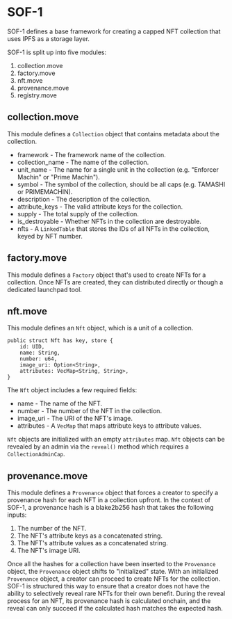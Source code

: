 # SOF-1

SOF-1 defines a base framework for creating a capped NFT collection that uses IPFS as a storage layer.

SOF-1 is split up into five modules:

1. collection.move
2. factory.move
3. nft.move
4. provenance.move
5. registry.move

## collection.move

This module defines a `Collection` object that contains metadata about the collection.

* framework - The framework name of the collection.
* collection_name - The name of the collection.
* unit_name - The name for a single unit in the collection (e.g. "Enforcer Machin" or "Prime Machin").
* symbol - The symbol of the collection, should be all caps (e.g. TAMASHI or PRIMEMACHIN).
* description - The description of the collection.
* attribute_keys - The valid attribute keys for the collection.
* supply - The total supply of the collection.
* is_destroyable - Whether NFTs in the collection are destroyable.
* nfts - A `LinkedTable` that stores the IDs of all NFTs in the collection, keyed by NFT number.

## factory.move

This module defines a `Factory` object that's used to create NFTs for a collection. Once NFTs are created, they can distributed directly or though a dedicated launchpad tool.

## nft.move

This module defines an `Nft` object, which is a unit of a collection.

```
public struct Nft has key, store {
    id: UID,
    name: String,
    number: u64,
    image_uri: Option<String>,
    attributes: VecMap<String, String>,
}
```

The `Nft` object includes a few required fields:

* name - The name of the NFT.
* number - The number of the NFT in the collection.
* image_uri - The URI of the NFT's image.
* attributes - A `VecMap` that maps attribute keys to attribute values.

`Nft` objects are initialized with an empty `attributes` map. `Nft` objects can be revealed by an admin via the `reveal()` method which requires a `CollectionAdminCap`.

## provenance.move

This module defines a `Provenance` object that forces a creator to specify a provenance hash for each NFT in a collection upfront. In the context of SOF-1, a provenance hash is a blake2b256 hash that takes the following inputs:

1. The number of the NFT.
2. The NFT's attribute keys as a concatenated string.
3. The NFT's attribute values as a concatenated string.
4. The NFT's image URI.

Once all the hashes for a collection have been inserted to the `Provenance` object, the `Provenance` object shifts to "initialized" state. With an initialized `Provenance` object, a creator can proceed to create NFTs for the collection. SOF-1 is structured this way to ensure that a creator does not have the ability to selectively reveal rare NFTs for their own benefit. During the reveal process for an NFT, its provenance hash is calculated onchain, and the reveal can only succeed if the calculated hash matches the expected hash.